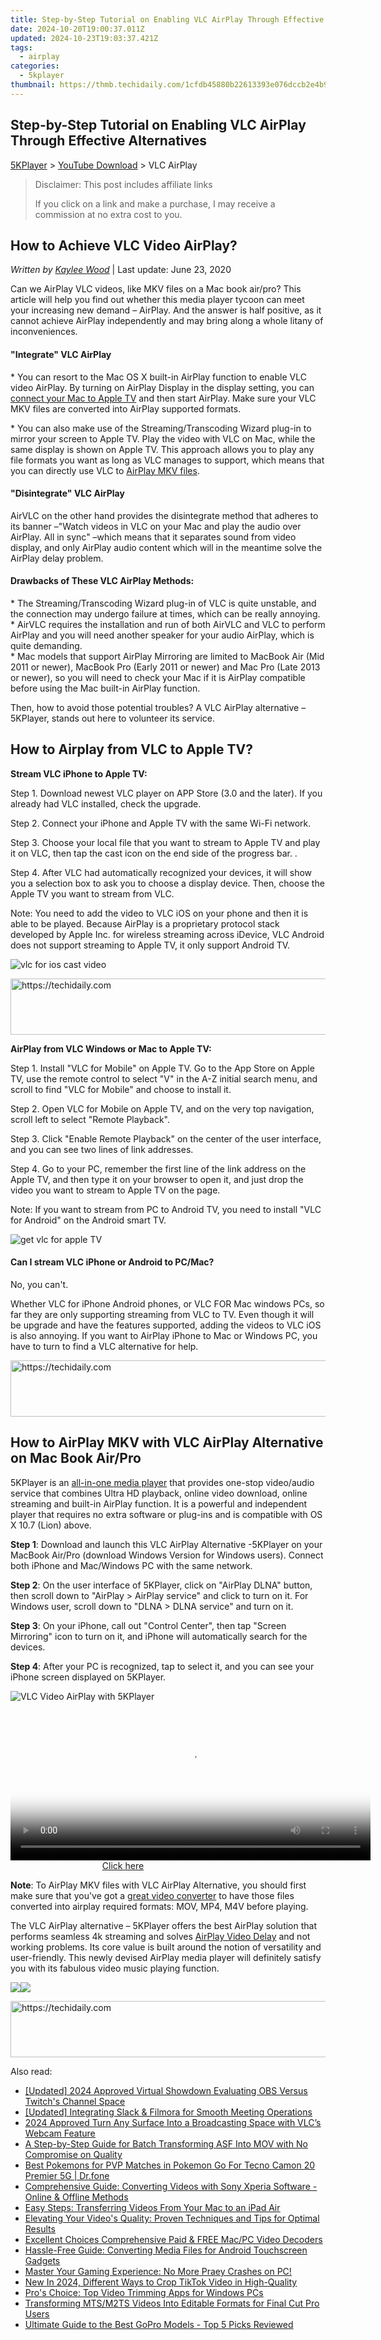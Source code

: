 ```yaml
---
title: Step-by-Step Tutorial on Enabling VLC AirPlay Through Effective Alternatives
date: 2024-10-20T19:00:37.011Z
updated: 2024-10-23T19:03:37.421Z
tags:
  - airplay
categories:
  - 5kplayer
thumbnail: https://thmb.techidaily.com/1cfdb45880b22613393e076dccb2e4b9121be109b6dcfeb0d6890b8517504874.jpg
---
```


## Step-by-Step Tutorial on Enabling VLC AirPlay Through Effective Alternatives

[5KPlayer](https://tools.techidaily.com/5kplayer/products/) \> [YouTube Download](https://tools.techidaily.com/5kplayer/youtube-download/) \> VLC AirPlay

>  Disclaimer: This post includes affiliate links
>
>  If you click on a link and make a purchase, I may receive a commission at no extra cost to you.
>

## How to Achieve VLC Video AirPlay?

 _Written by [Kaylee Wood](https://www.quora.com/profile/Amanda-Hu-21)_ | Last update: June 23, 2020

Can we AirPlay VLC videos, like MKV files on a Mac book air/pro? This article will help you find out whether this media player tycoon can meet your increasing new demand – AirPlay. And the answer is half positive, as it cannot achieve AirPlay independently and may bring along a whole litany of inconveniences.

#### **"Integrate" VLC AirPlay**

 \* You can resort to the Mac OS X built-in AirPlay function to enable VLC video AirPlay. By turning on AirPlay Display in the display setting, you can [connect your Mac to Apple TV](https://tools.techidaily.com/5kplayer/airplay/) and then start AirPlay. Make sure your VLC MKV files are converted into AirPlay supported formats.

 \* You can also make use of the Streaming/Transcoding Wizard plug-in to mirror your screen to Apple TV. Play the video with VLC on Mac, while the same display is shown on Apple TV. This approach allows you to play any file formats you want as long as VLC manages to support, which means that you can directly use VLC to [AirPlay MKV files](https://tools.techidaily.com/5kplayer/airplay/).

#### **"Disintegrate" VLC AirPlay**

AirVLC on the other hand provides the disintegrate method that adheres to its banner –"Watch videos in VLC on your Mac and play the audio over AirPlay. All in sync" –which means that it separates sound from video display, and only AirPlay audio content which will in the meantime solve the AirPlay delay problem.

#### **Drawbacks of These VLC AirPlay Methods:**

\* The Streaming/Transcoding Wizard plug-in of VLC is quite unstable, and the connection may undergo failure at times, which can be really annoying.  
 \* AirVLC requires the installation and run of both AirVLC and VLC to perform AirPlay and you will need another speaker for your audio AirPlay, which is quite demanding.  
 \* Mac models that support AirPlay Mirroring are limited to MacBook Air (Mid 2011 or newer), MacBook Pro (Early 2011 or newer) and Mac Pro (Late 2013 or newer), so you will need to check your Mac if it is AirPlay compatible before using the Mac built-in AirPlay function.

Then, how to avoid those potential troubles? A VLC AirPlay alternative – 5KPlayer, stands out here to volunteer its service.

## How to Airplay from VLC to Apple TV?

**Stream VLC iPhone to Apple TV:**

Step 1\. Download newest VLC player on APP Store (3.0 and the later). If you already had VLC installed, check the upgrade. 

Step 2\. Connect your iPhone and Apple TV with the same Wi-Fi network.

Step 3\. Choose your local file that you want to stream to Apple TV and play it on VLC, then tap the cast icon on the end side of the progress bar. . 

Step 4\. After VLC had automatically recognized your devices, it will show you a selection box to ask you to choose a display device. Then, choose the Apple TV you want to stream from VLC. 

Note: You need to add the video to VLC iOS on your phone and then it is able to be played. Because AirPlay is a proprietary protocol stack developed by Apple Inc. for wireless streaming across iDevice, VLC Android does not support streaming to Apple TV, it only support Android TV. 

![vlc for ios cast video](https://www.5kplayer.com/airplay/img/vlc-ios-cast.jpg) 

<!-- affiliate ads begin -->
<a href="https://zebaoaffiliateprogram.pxf.io/c/5597632/2137976/21526" target="_top" id="2137976">
  <img src="//a.impactradius-go.com/display-ad/21526-2137976" border="0" alt="https://techidaily.com" width="728" height="90"/>
</a>
<img height="0" width="0" src="https://zebaoaffiliateprogram.pxf.io/i/5597632/2137976/21526" style="position:absolute;visibility:hidden;" border="0" />
<!-- affiliate ads end -->

**AirPlay from VLC Windows or Mac to Apple TV:** 

Step 1\. Install "VLC for Mobile" on Apple TV. Go to the App Store on Apple TV, use the remote control to select "V" in the A-Z initial search menu, and scroll to find "VLC for Mobile" and choose to install it.

Step 2\. Open VLC for Mobile on Apple TV, and on the very top navigation, scroll left to select "Remote Playback".

Step 3\. Click "Enable Remote Playback" on the center of the user interface, and you can see two lines of link addresses.

Step 4\. Go to your PC, remember the first line of the link address on the Apple TV, and then type it on your browser to open it, and just drop the video you want to stream to Apple TV on the page. 

Note: If you want to stream from PC to Android TV, you need to install "VLC for Android" on the Android smart TV.

![get vlc for apple TV](https://www.5kplayer.com/airplay/img/vlc-for-mobile-tv.jpg) 

#### **Can I stream VLC iPhone or Android to PC/Mac?**

No, you can't. 

Whether VLC for iPhone Android phones, or VLC FOR Mac windows PCs, so far they are only supporting streaming from VLC to TV. Even though it will be upgrade and have the features supported, adding the videos to VLC iOS is also annoying. If you want to AirPlay iPhone to Mac or Windows PC, you have to turn to find a VLC alternative for help. 

<!-- affiliate ads begin -->
<a href="https://review-au.sjv.io/c/5597632/2135316/14409" target="_top" id="2135316">
  <img src="//a.impactradius-go.com/display-ad/14409-2135316" border="0" alt="https://techidaily.com" width="728" height="90"/>
</a>
<img height="0" width="0" src="https://review-au.sjv.io/i/5597632/2135316/14409" style="position:absolute;visibility:hidden;" border="0" />
<!-- affiliate ads end -->

## How to AirPlay MKV with VLC AirPlay Alternative on Mac Book Air/Pro

5KPlayer is an [all-in-one media player](https://tools.techidaily.com/5kplayer/products/) that provides one-stop video/audio service that combines Ultra HD playback, online video download, online streaming and built-in AirPlay function. It is a powerful and independent player that requires no extra software or plug-ins and is compatible with OS X 10.7 (Lion) above.

**Step 1**: Download and launch this VLC AirPlay Alternative -5KPlayer on your MacBook Air/Pro (download Windows Version for Windows users). Connect both iPhone and Mac/Windows PC with the same network.

**Step 2**: On the user interface of 5KPlayer, click on "AirPlay DLNA" button, then scroll down to "AirPlay > AirPlay service" and click to turn on it. For Windows user, scroll down to "DLNA > DLNA service" and turn on it. 

**Step 3**: On your iPhone, call out "Control Center", then tap "Screen Mirroring" icon to turn on it, and iPhone will automatically search for the devices. 

**Step 4**: After your PC is recognized, tap to select it, and you can see your iPhone screen displayed on 5KPlayer. 

![VLC Video AirPlay with 5KPlayer](https://www.5kplayer.com/airplay/img/5kp-airplay.jpg) 

<!-- affiliate ads begin -->
<span id="1993652">
					<video width="576" height="240" style="cursor:pointer"
           poster="//a.impactradius-go.com/display-clicktoplayimage/1993652.png"
           onclick="if(!this.playClicked){this.play();this.setAttribute('controls',true);this.playClicked=true;}">
	   <source src="//a.impactradius-go.com/display-ad/22993-1993652">
	   <img src="//a.impactradius-go.com/display-clicktoplayimage/1993652.png" style="border: none; height: 100%; width: 100%; object-fit: contain">
	</video>
	<div style="width:360px;text-align:center"><a href="javascript:window.open(decodeURIComponent('https%3A%2F%2Fhomestyler.sjv.io%2Fc%2F5597632%2F1993652%2F22993'), '_blank');void(0);">Click here</a></div>
</span>
<img height="0" width="0" src="https://imp.pxf.io/i/5597632/1993652/22993" style="position:absolute;visibility:hidden;" border="0" />
<!-- affiliate ads end -->

**Note**: To AirPlay MKV files with VLC AirPlay Alternative, you should first make sure that you've got a [great video converter](https://tools.techidaily.com/5kplayer/products/) to have those files converted into airplay required formats: MOV, MP4, M4V before playing.

The VLC AirPlay alternative – 5KPlayer offers the best AirPlay solution that performs seamless 4k streaming and solves [AirPlay Video Delay](https://tools.techidaily.com/5kplayer/airplay/) and not working problems. Its core value is built around the notion of versatility and user-friendly. This newly devised AirPlay media player will definitely satisfy you with its fabulous video music playing function. 

[![](https://www.5kplayer.com/airplay/../button/freedownwhitewin.png)](https://tools.techidaily.com/5kplayer/products/)[![](https://www.5kplayer.com/airplay/../button/freedownbackmac.png)](https://tools.techidaily.com/5kplayer/products/)

<!-- affiliate ads begin -->
<a href="https://unicoeye.pxf.io/c/5597632/2134489/18498" target="_top" id="2134489">
  <img src="//a.impactradius-go.com/display-ad/18498-2134489" border="0" alt="https://techidaily.com" width="728" height="90"/>
</a>
<img height="0" width="0" src="https://unicoeye.pxf.io/i/5597632/2134489/18498" style="position:absolute;visibility:hidden;" border="0" />
<!-- affiliate ads end -->

<ins class="adsbygoogle"
     style="display:block"
     data-ad-format="autorelaxed"
     data-ad-client="ca-pub-7571918770474297"
     data-ad-slot="1223367746"></ins>

<ins class="adsbygoogle"
     style="display:block"
     data-ad-client="ca-pub-7571918770474297"
     data-ad-slot="8358498916"
     data-ad-format="auto"
     data-full-width-responsive="true"></ins>

<span class="atpl-alsoreadstyle">Also read:</span>
<div><ul>
<li><a href="https://remote-screen-capture.techidaily.com/updated-2024-approved-virtual-showdown-evaluating-obs-versus-twitchs-channel-space/"><u>[Updated] 2024 Approved Virtual Showdown Evaluating OBS Versus Twitch's Channel Space</u></a></li>
<li><a href="https://video-capture.techidaily.com/updated-integrating-slack-and-filmora-for-smooth-meeting-operations/"><u>[Updated] Integrating Slack & Filmora for Smooth Meeting Operations</u></a></li>
<li><a href="https://screen-capture.techidaily.com/2024-approved-turn-any-surface-into-a-broadcasting-space-with-vlcs-webcam-feature/"><u>2024 Approved Turn Any Surface Into a Broadcasting Space with VLC’s Webcam Feature</u></a></li>
<li><a href="https://media-tips.techidaily.com/a-step-by-step-guide-for-batch-transforming-asf-into-mov-with-no-compromise-on-quality/"><u>A Step-by-Step Guide for Batch Transforming ASF Into MOV with No Compromise on Quality</u></a></li>
<li><a href="https://android-pokemon-go.techidaily.com/best-pokemons-for-pvp-matches-in-pokemon-go-for-tecno-camon-20-premier-5g-drfone-by-drfone-virtual-android/"><u>Best Pokemons for PVP Matches in Pokemon Go For Tecno Camon 20 Premier 5G | Dr.fone</u></a></li>
<li><a href="https://media-tips.techidaily.com/comprehensive-guide-converting-videos-with-sony-xperia-software-online-and-offline-methods/"><u>Comprehensive Guide: Converting Videos with Sony Xperia Software - Online & Offline Methods</u></a></li>
<li><a href="https://media-tips.techidaily.com/easy-steps-transferring-videos-from-your-mac-to-an-ipad-air/"><u>Easy Steps: Transferring Videos From Your Mac to an iPad Air</u></a></li>
<li><a href="https://media-tips.techidaily.com/elevating-your-videos-quality-proven-techniques-and-tips-for-optimal-results/"><u>Elevating Your Video's Quality: Proven Techniques and Tips for Optimal Results</u></a></li>
<li><a href="https://extra-resources.techidaily.com/excellent-choices-comprehensive-paid-and-free-macpc-video-decoders/"><u>Excellent Choices Comprehensive Paid & FREE Mac/PC Video Decoders</u></a></li>
<li><a href="https://media-tips.techidaily.com/hassle-free-guide-converting-media-files-for-android-touchscreen-gadgets/"><u>Hassle-Free Guide: Converting Media Files for Android Touchscreen Gadgets</u></a></li>
<li><a href="https://win-able.techidaily.com/master-your-gaming-experience-no-more-praey-crashes-on-pc/"><u>Master Your Gaming Experience: No More Praey Crashes on PC!</u></a></li>
<li><a href="https://ai-video-editing.techidaily.com/new-in-2024-different-ways-to-crop-tiktok-video-in-high-quality/"><u>New In 2024, Different Ways to Crop TikTok Video in High-Quality</u></a></li>
<li><a href="https://win11.techidaily.com/pros-choice-top-video-trimming-apps-for-windows-pcs/"><u>Pro's Choice: Top Video Trimming Apps for Windows PCs</u></a></li>
<li><a href="https://media-tips.techidaily.com/transforming-mtsm2ts-videos-into-editable-formats-for-final-cut-pro-users/"><u>Transforming MTS/M2TS Videos Into Editable Formats for Final Cut Pro Users</u></a></li>
<li><a href="https://media-tips.techidaily.com/ultimate-guide-to-the-best-gopro-models-top-5-picks-reviewed/"><u>Ultimate Guide to the Best GoPro Models - Top 5 Picks Reviewed</u></a></li>
</ul></div>

